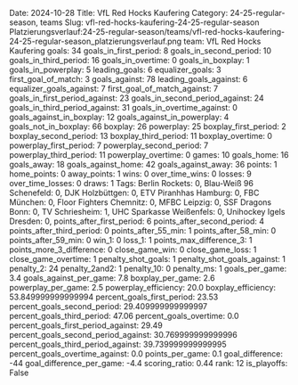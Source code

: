 Date: 2024-10-28
Title: VfL Red Hocks Kaufering
Category: 24-25-regular-season, teams
Slug: vfl-red-hocks-kaufering-24-25-regular-season
Platzierungsverlauf:24-25-regular-season/teams/vfl-red-hocks-kaufering-24-25-regular-season_platzierungsverlauf.png
team: VfL Red Hocks Kaufering
goals: 34
goals_in_first_period: 8
goals_in_second_period: 10
goals_in_third_period: 16
goals_in_overtime: 0
goals_in_boxplay: 1
goals_in_powerplay: 5
leading_goals: 6
equalizer_goals: 3
first_goal_of_match: 3
goals_against: 78
leading_goals_against: 6
equalizer_goals_against: 7
first_goal_of_match_against: 7
goals_in_first_period_against: 23
goals_in_second_period_against: 24
goals_in_third_period_against: 31
goals_in_overtime_against: 0
goals_against_in_boxplay: 12
goals_against_in_powerplay: 4
goals_not_in_boxplay: 66
boxplay: 26
powerplay: 25
boxplay_first_period: 2
boxplay_second_period: 13
boxplay_third_period: 11
boxplay_overtime: 0
powerplay_first_period: 7
powerplay_second_period: 7
powerplay_third_period: 11
powerplay_overtime: 0
games: 10
goals_home: 16
goals_away: 18
goals_against_home: 42
goals_against_away: 36
points: 1
home_points: 0
away_points: 1
wins: 0
over_time_wins: 0
losses: 9
over_time_losses: 0
draws: 1
Tags:  Berlin Rockets: 0,  Blau-Weiß 96 Schenefeld: 0,  DJK Holzbüttgen: 0,  ETV Piranhhas Hamburg: 0,  FBC München: 0,  Floor Fighters Chemnitz: 0,  MFBC Leipzig: 0,  SSF Dragons Bonn: 0,  TV Schriesheim: 1,  UHC Sparkasse Weißenfels: 0,  Unihockey Igels Dresden: 0,
points_after_first_period: 6
points_after_second_period: 4
points_after_third_period: 0
points_after_55_min: 1
points_after_58_min: 0
points_after_59_min: 0
win_1: 0
loss_1: 1
points_max_difference_3: 1
points_more_3_difference: 0
close_game_win: 0
close_game_loss: 1
close_game_overtime: 1
penalty_shot_goals: 1
penalty_shot_goals_against: 1
penalty_2: 24
penalty_2and2: 1
penalty_10: 0
penalty_ms: 1
goals_per_game: 3.4
goals_against_per_game: 7.8
boxplay_per_game: 2.6
powerplay_per_game: 2.5
powerplay_efficiency: 20.0
boxplay_efficiency: 53.849999999999994
percent_goals_first_period: 23.53
percent_goals_second_period: 29.409999999999997
percent_goals_third_period: 47.06
percent_goals_overtime: 0.0
percent_goals_first_period_against: 29.49
percent_goals_second_period_against: 30.769999999999996
percent_goals_third_period_against: 39.739999999999995
percent_goals_overtime_against: 0.0
points_per_game: 0.1
goal_difference: -44
goal_difference_per_game: -4.4
scoring_ratio: 0.44
rank: 12
is_playoffs: False
